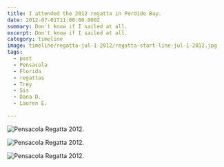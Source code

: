 ```yaml
---
title: I attended the 2012 regatta in Perdido Bay.
date: 2012-07-01T11:00:00.000Z
summary: Don't know if I sailed at all.
excerpt: Don't know if I sailed at all.
category: timeline
image: timeline/regatta-jul-1-2012/regatta-start-line-jul-1-2012.jpg
tags:
  - post 
  - Pensacola
  - Florida
  - regattas
  - Trey
  - Sis
  - Dana D.
  - Lauren E.

---
```



![Pensacola Regatta 2012.](/static/img/timeline/regatta-jul-1-2012/regatta-start-line-jul-1-2012.jpg)

![Pensacola Regatta 2012.](/static/img/timeline/regatta-jul-1-2012/regatta-jul-1-2012.jpg)

![Pensacola Regatta 2012.](/static/img/timeline/regatta-jul-1-2012/regatta-champs-jul-1-2012.jpg)

